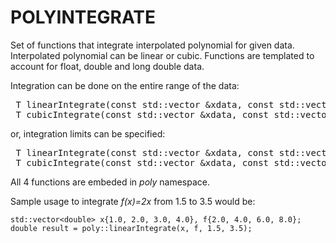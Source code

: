 # POLYINTEGRATE  
Set of functions that integrate interpolated polynomial for given data. Interpolated polynomial can be linear or cubic.  Functions are templated to account for float, double and long double data.  

Integration can be done on the entire range of the data:  
<pre>
 T linearIntegrate(const std::vector<T> &xdata, const std::vector<T> &fdata)
 T cubicIntegrate(const std::vector<T> &xdata, const std::vector<T> &fdata)
</pre>
or, integration limits can be specified:  
<pre>
 T linearIntegrate(const std::vector<T> &xdata, const std::vector<T> &fdata, T lowLimit, T highLimit)
 T cubicIntegrate(const std::vector<T> &xdata, const std::vector<T> &fdata, T lowLimit, T highLimit)
</pre>

All 4 functions are embeded in *poly* namespace.  

Sample usage to integrate *f(x)=2x* from 1.5 to 3.5 would be:
```
std::vector<double> x{1.0, 2.0, 3.0, 4.0}, f{2.0, 4.0, 6.0, 8.0};
double result = poly::linearIntegrate(x, f, 1.5, 3.5);
```
